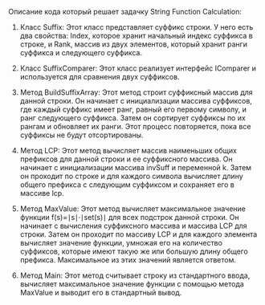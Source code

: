Описание кода который решает задачку String Function Calculation:


1) Класс Suffix: Этот класс представляет суффикс строки. У него есть два свойства: Index, которое хранит начальный индекс суффикса в строке, и Rank, массив из двух элементов, который хранит ранги суффикса и следующего суффикса.


2) Класс SuffixComparer: Этот класс реализует интерфейс IComparer<Suffix> и используется для сравнения двух суффиксов.


3) Метод BuildSuffixArray: Этот метод строит суффиксный массив для данной строки. Он начинает с инициализации массива суффиксов, где каждый суффикс имеет ранг, равный его первому символу, и ранг следующего суффикса. Затем он сортирует суффиксы по их рангам и обновляет их ранги. Этот процесс повторяется, пока все суффиксы не будут отсортированы.


4) Метод LCP: Этот метод вычисляет массив наименьших общих префиксов для данной строки и ее суффиксного массива. Он начинает с инициализации массива invSuff и переменной k. Затем он проходит по строке и для каждого символа вычисляет длину общего префикса с следующим суффиксом и сохраняет его в массиве lcp.


5) Метод MaxValue: Этот метод вычисляет максимальное значение функции f(s)=∣s∣⋅∣set(s)∣
 для всех подстрок данной строки. Он начинает с вычисления суффиксного массива и массива LCP для строки. Затем он проходит по массиву LCP и для каждого элемента вычисляет значение функции, умножая его на количество суффиксов, которые имеют такую же или большую длину общего префикса. Максимальное из этих значений является ответом.


6) Метод Main: Этот метод считывает строку из стандартного ввода, вычисляет максимальное значение функции с помощью метода MaxValue и выводит его в стандартный вывод.
